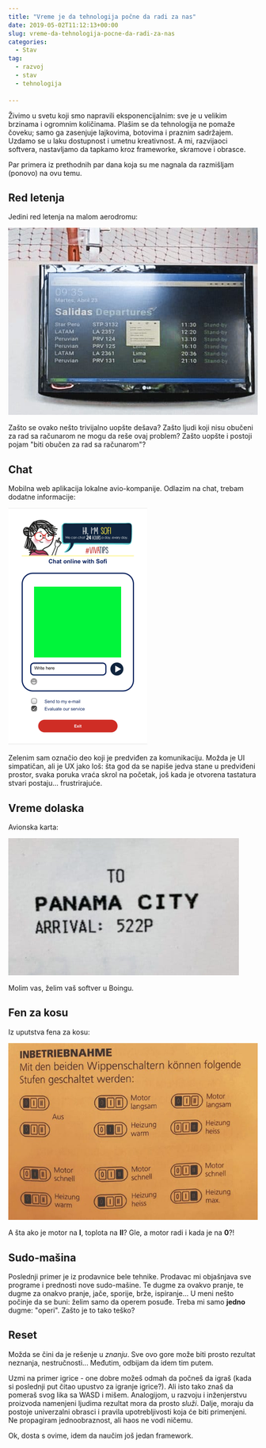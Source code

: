 ```yaml
---
title: "Vreme je da tehnologija počne da radi za nas"
date: 2019-05-02T11:12:13+00:00
slug: vreme-da-tehnologija-pocne-da-radi-za-nas
categories:
  - Stav
tag:
  - razvoj
  - stav
  - tehnologija

---
```


Živimo u svetu koji smo napravili eksponencijalnim: sve je u velikim brzinama i ogromnim količinama. Plašim se da tehnologija ne pomaže čoveku; samo ga zasenjuje lajkovima, botovima i praznim sadržajem. Uzdamo se u laku dostupnost i umetnu kreativnost. A mi, razvijaoci softvera, nastavljamo da tapkamo kroz frameworke, skramove i obrasce.
<!--more-->

Par primera iz prethodnih par dana koja su me nagnala da razmišljam (ponovo) na ovu temu.

## Red letenja

Jedini red letenja na malom aerodromu:

![](1.jpg)

Zašto se ovako nešto trivijalno uopšte dešava? Zašto ljudi koji nisu obučeni za rad sa računarom ne mogu da reše ovaj problem? Zašto uopšte i postoji pojam "biti obučen za rad sa računarom"?

## Chat

Mobilna web aplikacija lokalne avio-kompanije. Odlazim na chat, trebam dodatne informacije:

![](2.png)

Zelenim sam označio deo koji je predviđen za komunikaciju. Možda je UI simpatičan, ali je UX jako loš: šta god da se napiše jedva stane u predviđeni prostor, svaka poruka vraća skrol na početak, još kada je otvorena tastatura stvari postaju... frustrirajuće.

## Vreme dolaska

Avionska karta:

![](3.jpg)

Molim vas, želim vaš softver u Boingu.

## Fen za kosu

Iz uputstva fena za kosu:

![](4.jpg)

A šta ako je motor na **I**, toplota na **II**? Gle, a motor radi i kada je na **0**?!

## Sudo-mašina

Poslednji primer je iz prodavnice bele tehnike. Prodavac mi objašnjava sve programe i prednosti nove sudo-mašine. Te dugme za ovakvo pranje, te dugme za onakvo pranje, jače, sporije, brže, ispiranje... U meni nešto počinje da se buni: želim samo da operem posuđe. Treba mi samo **jedno** dugme: "operi". Zašto je to tako teško?

## Reset

Možda se čini da je rešenje u _znanju_. Sve ovo gore može biti prosto rezultat neznanja, nestručnosti... Međutim, odbijam da idem tim putem.

Uzmi na primer igrice - one dobre možeš odmah da počneš da igraš (kada si poslednji put čitao upustvo za igranje igrice?). Ali isto tako znaš da pomeraš svog lika sa WASD i mišem. Analogijom, u razvoju i inženjerstvu proizvoda namenjeni ljudima rezultat mora da prosto _služi_. Dalje, moraju da postoje univerzalni obrasci i pravila upotrebljivosti koja će biti primenjeni. Ne propagiram jednoobraznost, ali haos ne vodi ničemu.

Ok, dosta s ovime, idem da naučim još jedan framework.

